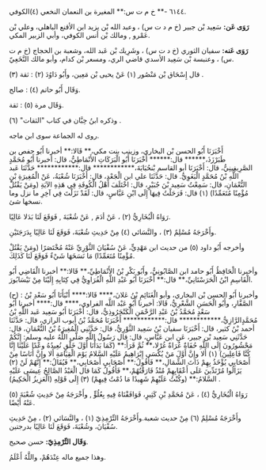 ٦١٤٤ -** خ م ت س:** المغيرة بن النعمان النخعي (٤)الكوفي.

**رَوَى عَن:** سَعِيد بْن جبير (خ م د ت س) ، وعبد الله بْن يزيد ابن الأقنع الباهلي، وعلي بْن عَمْرو , ومالك بْن أنس الكوفي، وأبي الزبير المكي.

**رَوَى عَنه:** سفيان الثوري (خ د ت س) ، وشَرِيك بْن عَبد الله، وشعبة بن الحجاج (خ م ت س) ، وعنبسة بْن سَعِيد الأسدي قاضي الري، ومسعر بْن كدام، وأبو مالك النَّخَعِيّ.

قال إِسْحَاق بْن مَنْصُور (١) عَنْ يحيى بْن مَعِين، وأَبُو دَاوُدَ (٢) : ثقة (٣) .

وَقَال أَبُو حاتم (٤) : صالح.

وَقَال مرة (٥) : ثقة.

وذكره ابنُ حِبَّان في كتاب "الثقات" (٦) .

روى له الجماعة سوى ابن ماجه.

أَخْبَرَنَا أَبُو الحسن بْن البخاري، وزينب بنت مكي،** قَالا:** أخبرنا أَبُو حفص بن طَبَرْزَذَ،****** قال:****** أَخْبَرَنَا أَبُو الْبَرَكَاتِ الأَنْمَاطِيُّ، قال: أخبرنا أَبُو مُحَمَّدٍ الصَّرِيفِينِيُّ، قال: أَخْبَرَنَا أبو القاسم بْنحُبَابَةَ،************ قال:************ حَدَّثَنَا عَبد اللَّهِ بْنُ مُحَمَّدٍ الْبَغَوِيُّ. قال: حَدَّثَنَا علي ابن الْجَعْدِ، قال: أَخْبَرَنَا شُعْبَةُ، عَنْ الْمُغِيرَةِ بْنِ النُّعْمَانِ، قال: سَمِعْتُ سَعِيد بْنَ جُبَيْرٍ، قال: اخْتَلَفَ أَهْلُ الْكُوفَةِ فِي هَذِهِ الآيَةِ (ومَنْ يَقْتُلْ مُؤْمِنًا مُتَعَمِّدًا) (١) قال: فَرَحَلْتُ فِيهَا إِلَى ابْنِ عَبَّاسٍ، قال: لَقَدْ نَزَلْتَ فِي آخِرِ ما نزل وما نسخها شئ.

رَوَاهُ الْبُخَارِيُّ (٢) ، عَنْ أدَمَ , عَنْ شُعْبَةَ , فَوَقَعَ لَنَا بَدَلا عَالِيًا.

وأَخْرَجَهُ مُسْلِمٌ (٣) ، والنَّسَائي (٤) مِنْ حَدِيثِ شُعْبَةَ، فَوَقَعَ لَنَا عَالِيًا بِدَرَجَتَيْنِ.

وأخرجه أَبُو داود (٥) من حديث ابن مَهْدِيٍّ، عَنْ سُفْيَانَ الثَّوْرِيِّ عَنْهُ مُخْتَصَرًا (ومَنْ يَقْتُلْ مُؤْمِنًا مُتَعَمِّدًا) مَا نَسَخَهَا شَيْءٌ فَوَقَعَ لَنَا كَذَلِكَ.

وأخبرنا الْحَافِظُ أَبُو حامد ابن الصَّابُونِيُّ، وأَبُو بَكْرِ بْنُ الأَنْمَاطِيِّ،** قَالا:** أخبرنا الْقَاضِي أَبُو الْقَاسِمِ ابْنُ الْحَرَسْتَانِيِّ،** قال:** أَخْبَرَنَا أَبُو عَبْدِ اللَّهِ الْفُرَاوِيُّ فِي كِتَابِهِ إِلَيْنَا مِنْ نَيْسَابُورَ.

(ح) : وأخبرنا أَبُو الحسن بْن البخاري، وأبو الْغَنَائِمِ بْنُ عَلانَ،**** قَالا:**** أَنْبَأَنَا أَبُو سَعْدِ بْنُ الصَّفَّارِ، وأَبُو الْحَسَنِ الشَّعْرِيُّ، قَالا: أخبرنا أَبُو عَبْد اللَّه الفراوي،**** قال:**** أخبرنا أَبُو سَعْدٍ مُحَمَّدُ بْنُ عَبْدِ الرَّحْمَنِ الْكَنْجَرُوذِيُّ، قال: أَخْبَرَنَا أَبُو سَعِيد عَبد اللَّهِ بْنُ مُحَمَّدٍالرَّازِيُّ،************ قال:************ أَخْبَرَنَا مُحَمَّدُ بْنُ أيوب الرازي، قال: حَدَّثَنَا أحمد بْنُ كثير، قال: أَخْبَرَنَا سفيان بْنُ سَعِيد الثَّوْرِيُّ، قال: حَدَّثَنِي الْمُغِيرَةُ بْنُ النُّعْمَانِ، قال: حَدَّثَنِي سَعِيد بْن جبير، عَنِ ابن عَبَّاسٍ، قال: قال رَسُولُ اللَّهِ صَلَّى اللَّهُ عليه وسلم: إِنَّكُمْ مَحْشُورُونَ إِلَى اللَّهِ حُفَاةٌ عُرَاةٌ غُرْلا،** ثُمَّ قَرَأَ:** (كَمَا بَدَأْنَا أَوَّلَ خَلْقٍ نُعِيدُهُ وعْدًا عَلَيْنَا إِنَّا كُنَّا فَاعِلِينَ) (١) أَلا وإِنَّ أَوَّلَ مَنْ يُكْسَى إِبْرَاهِيمُ عَلَيْهِ السَّلامُ يَوْمَ الْقِيَامَةِ أَلا وإِنَّ أُنَاسًا مِنْ أَصْحَابِي يُؤْخَذُ بِهِمْ ذَاتَ الشِّمَالِ،** فَأَقُولُ:** أَصْحَابِي أَصْحَابِي،** فَيُقَالُ:** إِنَّهُمْ لَنْ (٢) يَزَالُوا مُرْتَدِّينَ عَلَى أَعْقَابِهِمْ مُنْذُ فَارَقْتُهُمْ،** فَأَقُولُ كَمَا قال الْعَبْدُ الصَّالِحُ عِيسَى عَلَيْهِ السَّلامُ:** (وكُنْتُ عَلَيْهِمْ شَهِيدًا مَا دُمْتُ فِيهِمْ) (٣) إِلَى قَوْلِهِ (الْعَزِيزُ الْحَكِيمُ) .

رَوَاهُ الْبُخَارِيُّ (٤) ، عَنْ مُحَمَّدِ بْنِ كَثِيرٍ، فَوَافَقْنَاهُ فِيهِ بِعُلُوٍّ , وأَخْرَجَهُ مِنْ حَدِيثِ شُعْبَةَ (٥) عَنْهُ أَيْضًا.

وأَخْرَجَهُ مُسْلِمٌ (٦) مِنْ حديث شعبة.وأَخْرَجَهُ التِّرْمِذِيّ (١) ، والنَّسَائي (٢) ، مِنْ حَدِيثِ سُفْيَانَ، وشُعْبَةَ، فَوَقَعَ لَنَا عَالِيًا بدرجتين.

**وَقَال التِّرْمِذِيّ:** حسن صحيح.

وهذا جميع ماله عِنْدَهُمْ، واللَّهُ أَعْلَمُ.